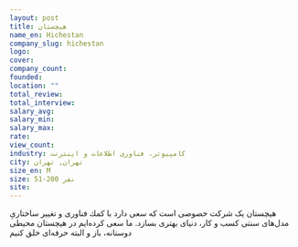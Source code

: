 ```yaml
---
layout: post
title: هیچستان
name_en: Hichestan
company_slug: hichestan
logo: 
cover: 
company_count:
founded:
location: ""
total_review: 
total_interview: 
salary_avg: 
salary_min: 
salary_max: 
rate: 
view_count: 
industry: کامپیوتر، فناوری اطلاعات و اینترنت
city: تهران, تهران
size_en: M
size: 51-200 نفر
site: 
---
```


هيچستان یک شرکت خصوصی است که سعی دارد با كمك فناوری و تغيير ساختاریِ مدل‌های سنتی كسب و كار‌، دنیای بهتری بسازد.  ما سعی کرده‌ایم در هیچستان محيطی دوستانه، باز و البته حرفه‌ای خلق کنیم

